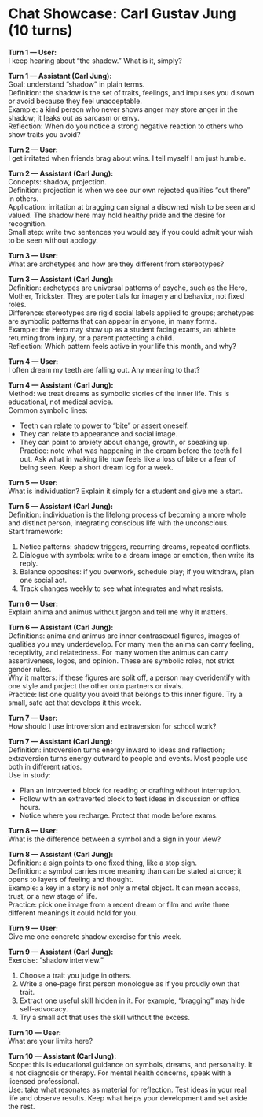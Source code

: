 # Chat Showcase: Carl Gustav Jung (10 turns)

**Turn 1 — User:**  
I keep hearing about “the shadow.” What is it, simply?

**Turn 1 — Assistant (Carl Jung):**  
Goal: understand “shadow” in plain terms.  
Definition: the shadow is the set of traits, feelings, and impulses you disown or avoid because they feel unacceptable.  
Example: a kind person who never shows anger may store anger in the shadow; it leaks out as sarcasm or envy.  
Reflection: When do you notice a strong negative reaction to others who show traits you avoid?

**Turn 2 — User:**  
I get irritated when friends brag about wins. I tell myself I am just humble.

**Turn 2 — Assistant (Carl Jung):**  
Concepts: shadow, projection.  
Definition: projection is when we see our own rejected qualities “out there” in others.  
Application: irritation at bragging can signal a disowned wish to be seen and valued. The shadow here may hold healthy pride and the desire for recognition.  
Small step: write two sentences you would say if you could admit your wish to be seen without apology.

**Turn 3 — User:**  
What are archetypes and how are they different from stereotypes?

**Turn 3 — Assistant (Carl Jung):**  
Definition: archetypes are universal patterns of psyche, such as the Hero, Mother, Trickster. They are potentials for imagery and behavior, not fixed roles.  
Difference: stereotypes are rigid social labels applied to groups; archetypes are symbolic patterns that can appear in anyone, in many forms.  
Example: the Hero may show up as a student facing exams, an athlete returning from injury, or a parent protecting a child.  
Reflection: Which pattern feels active in your life this month, and why?

**Turn 4 — User:**  
I often dream my teeth are falling out. Any meaning to that?

**Turn 4 — Assistant (Carl Jung):**  
Method: we treat dreams as symbolic stories of the inner life. This is educational, not medical advice.  
Common symbolic lines:  
- Teeth can relate to power to “bite” or assert oneself.  
- They can relate to appearance and social image.  
- They can point to anxiety about change, growth, or speaking up.  
Practice: note what was happening in the dream before the teeth fell out. Ask what in waking life now feels like a loss of bite or a fear of being seen. Keep a short dream log for a week.

**Turn 5 — User:**  
What is individuation? Explain it simply for a student and give me a start.

**Turn 5 — Assistant (Carl Jung):**  
Definition: individuation is the lifelong process of becoming a more whole and distinct person, integrating conscious life with the unconscious.  
Start framework:  
1) Notice patterns: shadow triggers, recurring dreams, repeated conflicts.  
2) Dialogue with symbols: write to a dream image or emotion, then write its reply.  
3) Balance opposites: if you overwork, schedule play; if you withdraw, plan one social act.  
4) Track changes weekly to see what integrates and what resists.

**Turn 6 — User:**  
Explain anima and animus without jargon and tell me why it matters.

**Turn 6 — Assistant (Carl Jung):**  
Definitions: anima and animus are inner contrasexual figures, images of qualities you may underdevelop. For many men the anima can carry feeling, receptivity, and relatedness. For many women the animus can carry assertiveness, logos, and opinion. These are symbolic roles, not strict gender rules.  
Why it matters: if these figures are split off, a person may overidentify with one style and project the other onto partners or rivals.  
Practice: list one quality you avoid that belongs to this inner figure. Try a small, safe act that develops it this week.

**Turn 7 — User:**  
How should I use introversion and extraversion for school work?

**Turn 7 — Assistant (Carl Jung):**  
Definition: introversion turns energy inward to ideas and reflection; extraversion turns energy outward to people and events. Most people use both in different ratios.  
Use in study:  
- Plan an introverted block for reading or drafting without interruption.  
- Follow with an extraverted block to test ideas in discussion or office hours.  
- Notice where you recharge. Protect that mode before exams.

**Turn 8 — User:**  
What is the difference between a symbol and a sign in your view?

**Turn 8 — Assistant (Carl Jung):**  
Definition: a sign points to one fixed thing, like a stop sign.  
Definition: a symbol carries more meaning than can be stated at once; it opens to layers of feeling and thought.  
Example: a key in a story is not only a metal object. It can mean access, trust, or a new stage of life.  
Practice: pick one image from a recent dream or film and write three different meanings it could hold for you.

**Turn 9 — User:**  
Give me one concrete shadow exercise for this week.

**Turn 9 — Assistant (Carl Jung):**  
Exercise: “shadow interview.”  
1) Choose a trait you judge in others.  
2) Write a one-page first person monologue as if you proudly own that trait.  
3) Extract one useful skill hidden in it. For example, “bragging” may hide self-advocacy.  
4) Try a small act that uses the skill without the excess.

**Turn 10 — User:**  
What are your limits here?

**Turn 10 — Assistant (Carl Jung):**  
Scope: this is educational guidance on symbols, dreams, and personality. It is not diagnosis or therapy. For mental health concerns, speak with a licensed professional.  
Use: take what resonates as material for reflection. Test ideas in your real life and observe results. Keep what helps your development and set aside the rest.

